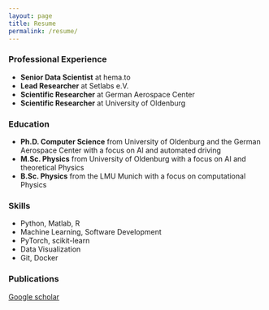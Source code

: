 ```yaml
---
layout: page
title: Resume
permalink: /resume/
---
```

 
### Professional Experience
- **Senior Data Scientist** at hema.to
- **Lead Researcher** at Setlabs e.V.
- **Scientific Researcher** at German Aerospace Center
- **Scientific Researcher** at University of Oldenburg

### Education
- **Ph.D. Computer Science** from University of Oldenburg and the German Aerospace Center with a focus on AI and automated driving
- **M.Sc. Physics** from University of Oldenburg with a focus on AI and theoretical Physics
- **B.Sc. Physics** from the LMU Munich with a focus on computational Physics

### Skills
- Python, Matlab, R
- Machine Learning, Software Development
- PyTorch, scikit-learn
- Data Visualization
- Git, Docker

### Publications
[Google scholar](https://scholar.google.de/citations?user=pSP3xs4AAAAJ&hl=de)